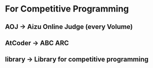 # For Competitive Programming

## AOJ -> Aizu Online Judge (every Volume)

## AtCoder -> ABC ARC

## library -> Library for competitive programming
